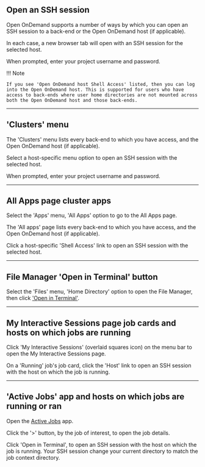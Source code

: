 ## Open an SSH session

Open OnDemand supports a number of ways by which you can open an SSH session to a back-end or the Open OnDemand host (if applicable).

In each case, a new browser tab will open with an SSH session for the selected host.

When prompted, enter your project username and password.

!!! Note

    If you see 'Open OnDemand host Shell Access' listed, then you can log into the Open OnDemand host. This is supported for users who have access to back-ends where user home directories are not mounted across both the Open OnDemand host and those back-ends.

---

## 'Clusters' menu

The 'Clusters' menu lists every back-end to which you have access, and the Open OnDemand host (if applicable).

Select a host-specific menu option to open an SSH session with the selected host.

When prompted, enter your project username and password.

---

## All Apps page cluster apps

Select the 'Apps' menu, 'All Apps' option to go to the All Apps page.

The 'All apps' page lists every back-end to which you have access, and the Open OnDemand host (if applicable).

Click a host-specific 'Shell Access' link to open an SSH session with the selected host.

---

## File Manager 'Open in Terminal' button

Select the 'Files' menu, 'Home Directory' option to open the File Manager, then click ['Open in Terminal'](files.md#open-in-terminal).

---

## My Interactive Sessions page job cards and hosts on which jobs are running

Click 'My Interactive Sessions' (overlaid squares icon) on the menu bar to open the My Interactive Sessions page.

On a 'Running' job's job card, click the 'Host' link to open an SSH session with the host on which the job is running.

---

## 'Active Jobs' app and hosts on which jobs are running or ran

Open the [Active Jobs](apps/active-jobs.md) app.

Click the '>' button, by the job of interest, to open the job details.

Click 'Open in Terminal', to open an SSH session with the host on which the job is running. Your SSH session change your current directory to match the job context directory.
